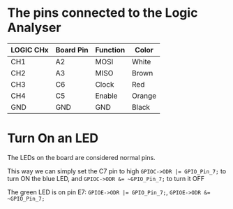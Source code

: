 # The pins connected to the Logic Analyser

| LOGIC CHx | Board Pin | Function | Color  |
| --------- | --------- | -------- | ------ |
| CH1       | A2        | MOSI     | White  |
| CH2       | A3        | MISO     | Brown  |
| CH3       | C6        | Clock    | Red    |
| CH4       | C5        | Enable   | Orange |
| GND       | GND       | GND      | Black  |

# Turn On an LED

The LEDs on the board are considered normal pins.

This way we can simply set the C7 pin to high `GPIOC->ODR |= GPIO_Pin_7;` to turn ON the blue LED, and `GPIOC->ODR &= ~GPIO_Pin_7;` to turn it OFF

The green LED is on pin E7: `GPIOE->ODR |= GPIO_Pin_7;`, `GPIOE->ODR &= ~GPIO_Pin_7;`

### 
